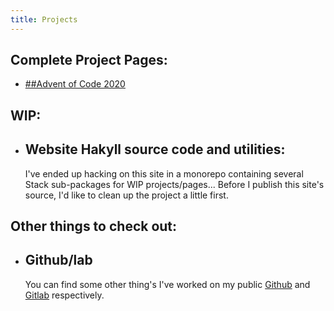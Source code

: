 ```yaml
---
title: Projects
---
```


<article>

## Complete Project Pages:

- [##Advent of Code 2020](/AOC2020/AdventOfCode.html)


## WIP:
- ## Website Hakyll source code and utilities:

  I've ended up hacking on this site in a monorepo containing several Stack sub-packages for WIP projects/pages... 
  Before I publish this site's source, I'd like to clean up the project a little first.
  
## Other things to check out:
- ## Github/lab
  You can find some other thing's I've worked on my public [Github](https://github.com/t1lde) and [Gitlab](https://gitlab.com/t1lde) respectively.
 
  


</article>
